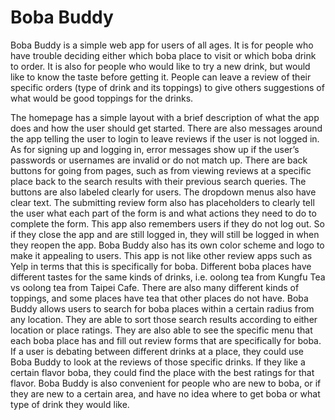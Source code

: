 # Boba Buddy
Boba Buddy is a simple web app for users of all ages. It is for people who have trouble deciding either which boba place to visit or which boba drink to order. It is also for people who would like to try a new drink, but would like to know the taste before getting it. People can leave a review of their specific orders (type of drink and its toppings) to give others suggestions of what would be good toppings for the drinks.

The homepage has a simple layout with a brief description of what the app does and how the user should get started. There are also messages around the app telling the user to login to leave reviews if the user is not logged in. As for signing up and logging in, error messages show up if the user’s passwords or usernames are invalid or do not match up. There are back buttons for going from pages, such as from viewing reviews at a specific place back to the search results with their previous search queries. The buttons are also labeled clearly for users. The dropdown menus also have clear text. The submitting review form also has placeholders to clearly tell the user what each part of the form is and what actions they need to do to complete the form. This app also remembers users if they do not log out. So if they close the app and are still logged in, they will still be logged in when they reopen the app. Boba Buddy also has its own color scheme and logo to make it appealing to users. This app is not like other review apps such as Yelp in terms that this is specifically for boba. Different boba places have different tastes for the same kinds of drinks, i.e. oolong tea from Kungfu Tea vs oolong tea from Taipei Cafe. There are also many different kinds of toppings, and some places have tea that other places do not have. Boba Buddy allows users to search for boba places within a certain radius from any location. They are able to sort those search results according to either location or place ratings. They are also able to see the specific menu that each boba place has and fill out review forms that are specifically for boba. If a user is debating between different drinks at a place, they could use Boba Buddy to look at the reviews of those specific drinks. If they like a certain flavor boba, they could find the place with the best ratings for that flavor. Boba Buddy is also convenient for people who are new to boba, or if they are new to a certain area, and have no idea where to get boba or what type of drink they would like. 
